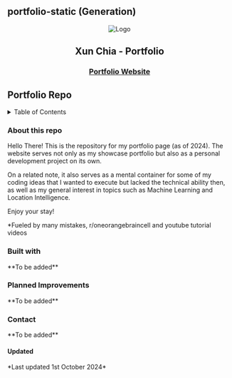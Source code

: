 ## portfolio-static (Generation)

<!-- HEADER -->

<div align="center">
  <img alt="Logo" src="https://github.com/user-attachments/assets/a22d15d8-740a-4343-9243-48e00624d603">
</div>

<h2 align="center"> Xun Chia - Portfolio</h2>
<h3 align="center">
  <a href = "https://www.Xunchia.com" target = "_blank">Portfolio Website</a>
</h3>

<h2>Portfolio Repo</h2>

<!-- TABLE OF CONTENTS -->
<details>
  <summary>Table of Contents</summary>
  <ol>
    <li>
      <a href="#about-this-repo">About This Repo</a>
    </li>
    <li>
      <a href="#Built-With">Built With</a>
    </li>
    <li><a href="#planned-improvements">Planned Improvements</a></li>
    <li><a href="#contact">Contact</a></li>
  </ol>
</details>


<h3 align = left>About this repo</h3>
Hello There! This is the repository for my portfolio page (as of 2024). The website serves not only as my showcase portfolio but also as a personal development project on its own.

On a related note, it also serves as a mental container for some of my coding ideas that I wanted to execute but lacked the technical ability then, as well as my general interest in topics such as Machine Learning and Location Intelligence.

Enjoy your stay!

*Fueled by many mistakes, r/oneorangebraincell and youtube tutorial videos 

<h3 align = left>Built with</h3>
**To be added**
<h3 align = left>Planned Improvements</h3>
**To be added**
<h3 align = left>Contact</h3>
**To be added**

<!--  BREAK -->

<h4 align = left>Updated</h4>
*Last updated 1st October 2024*
